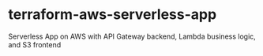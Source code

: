 # terraform-aws-serverless-app
Serverless App on AWS with API Gateway backend, Lambda business logic, and S3 frontend

